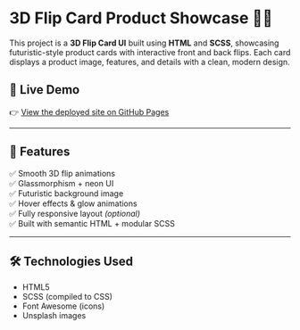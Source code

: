 # 3D Flip Card Product Showcase 🔄✨

This project is a **3D Flip Card UI** built using **HTML** and **SCSS**, showcasing futuristic-style product cards with interactive front and back flips. Each card displays a product image, features, and details with a clean, modern design.

## 🚀 Live Demo

👉 [View the deployed site on GitHub Pages]([https://AsirHassan.github.io/3d-flip-card-site/](https://asirhassan.github.io/3d-flip-card-site/))  

---

## 📁 Features

✅ Smooth 3D flip animations  
✅ Glassmorphism + neon UI  
✅ Futuristic background image  
✅ Hover effects & glow animations  
✅ Fully responsive layout *(optional)*  
✅ Built with semantic HTML + modular SCSS  

---

## 🛠️ Technologies Used

- HTML5
- SCSS (compiled to CSS)
- Font Awesome (icons)
- Unsplash images
